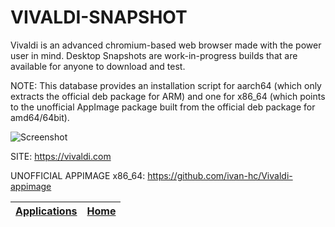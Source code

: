 # VIVALDI-SNAPSHOT

 Vivaldi is an advanced chromium-based web browser made with the power user
 in mind. Desktop Snapshots are work-in-progress builds that are available 
 for anyone to download and test.
 
 NOTE: This database provides an installation script for aarch64 (which only 
 extracts the official deb package for ARM) and one for x86_64 (which points 
 to the unofficial AppImage package built from the official deb package for 
 amd64/64bit).
 
 ![Screenshot](https://vivaldi.com/wp-content/uploads/vivaldi_og.png)
 
 SITE: https://vivaldi.com
 
 UNOFFICIAL APPIMAGE x86_64: https://github.com/ivan-hc/Vivaldi-appimage

 | [Applications](https://portable-linux-apps.github.io/apps.html) | [Home](https://portable-linux-apps.github.io)
 | --- | --- |
